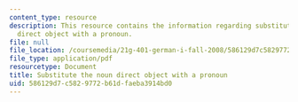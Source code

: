 ```yaml
---
content_type: resource
description: This resource contains the information regarding substitute the noun
  direct object with a pronoun.
file: null
file_location: /coursemedia/21g-401-german-i-fall-2008/586129d7c5829772b61dfaeba3914bd0_MIT21G_401F08_akku_pro.pdf
file_type: application/pdf
resourcetype: Document
title: Substitute the noun direct object with a pronoun
uid: 586129d7-c582-9772-b61d-faeba3914bd0
---
```


